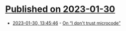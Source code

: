 # [Published on 2023-01-30](index.md)

* [2023-01-30, 13:45:46](https://news.ycombinator.com/item?id=34579473) - [On “I don't trust microcode”](https://patrick.georgi.family/2021/02/13/on-microcode/)
